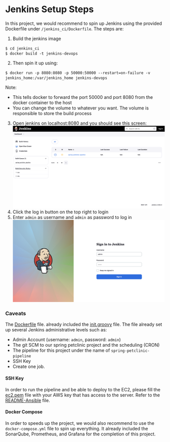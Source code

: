 # Jenkins Setup Steps
In this project, we would recommend to spin up Jenkins using the provided Dockerfile under `/jenkins_ci/Dockerfile`.
The steps are:
1. Build the jenkins image
```
$ cd jenkins_ci
$ docker build -t jenkins-devops
```
2. Then spin it up using:
```
$ docker run -p 8080:8080 -p 50000:50000 --restart=on-failure -v jenkins_home:/var/jenkins_home jenkins-devops
```
Note:
- This tells docker to forward the port 50000 and port 8080 from the docker container to the host
- You can change the volume to whatever you want. The volume is responsible to store the build process
3. Open jenkins on localhost:8080 and you should see this screen:
![alt text](jenkins-screenshot/0_jenkins_homepage.png)
4. Click the log in button on the top right to login
5. Enter `admin` as username and `admin` as password to log in
![alt text](jenkins-screenshot/1_jenkins_login.png)


### Caveats
The [Dockerfile](jenkins_ci/Dockerfile) file. already included the [init.groovy](jenkins_ci/init.groovy.d/init.groovy) file. The file already set up several Jenkins administrative levels such as:
- Admin Account (username: `admin`, password: `admin`)
- The git SCM to our spring petclinic project and the scheduling (CRON)
- The pipeline for this project under the name of `spring-petclinic-pipeline`
- SSH Key
- Create one job.

#### SSH Key
In order to run the pipeline and be able to deploy to the EC2, please fill the [ec2.pem](jenkins_ci/init.groovy.d/ec2.pem) file with your AWS key that has access to the server. Refer to the [README-Ansible](README-ansible.md) file.

#### Docker Compose
In order to speeds up the project, we would also recommend to use the `docker-compose.yml` file to spin up everything. It already included the SonarQube, Prometheus, and Grafana for the completion of this project.
